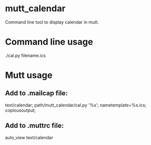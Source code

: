 # mutt_calendar

Command line tool to display calendar in mutt.

# Command line usage
./cal.py filename.ics

# Mutt usage

## Add to .mailcap file:
text/calendar; path/mutt_calendar/cal.py '%s'; nametemplate=%s.ics; copiousoutput;

## Add to .muttrc file:
auto_view text/calendar
